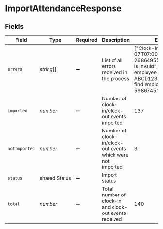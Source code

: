 # ImportAttendanceResponse


## Fields

| Field                                                                                                                                                     | Type                                                                                                                                                      | Required                                                                                                                                                  | Description                                                                                                                                               | Example                                                                                                                                                   |
| --------------------------------------------------------------------------------------------------------------------------------------------------------- | --------------------------------------------------------------------------------------------------------------------------------------------------------- | --------------------------------------------------------------------------------------------------------------------------------------------------------- | --------------------------------------------------------------------------------------------------------------------------------------------------------- | --------------------------------------------------------------------------------------------------------------------------------------------------------- |
| `errors`                                                                                                                                                  | *string*[]                                                                                                                                                | :heavy_minus_sign:                                                                                                                                        | List of all errors received in the process                                                                                                                | ["Clock-In at 2022-04-07T07:00 for employee ID 2686495591877312534 is invalid","Invalid employee Id: ABCD12345567","Cannot find employee for id 5986745"] |
| `imported`                                                                                                                                                | *number*                                                                                                                                                  | :heavy_minus_sign:                                                                                                                                        | Number of clock-in/clock-out events imported                                                                                                              | 137                                                                                                                                                       |
| `notImported`                                                                                                                                             | *number*                                                                                                                                                  | :heavy_minus_sign:                                                                                                                                        | Number of clock-in/clock-out events which were not imported                                                                                               | 3                                                                                                                                                         |
| `status`                                                                                                                                                  | [shared.Status](../../../sdk/models/shared/status.md)                                                                                                     | :heavy_minus_sign:                                                                                                                                        | Import status                                                                                                                                             |                                                                                                                                                           |
| `total`                                                                                                                                                   | *number*                                                                                                                                                  | :heavy_minus_sign:                                                                                                                                        | Total number of clock-in and clock-out events received                                                                                                    | 140                                                                                                                                                       |